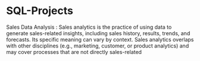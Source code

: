 # SQL-Projects
Sales Data Analysis : 
Sales analytics is the practice of using data to generate sales-related insights, including sales history, results, trends, and forecasts. Its specific meaning can vary by context. Sales analytics overlaps with other disciplines (e.g., marketing, customer, or product analytics) and may cover processes that are not directly sales-related

